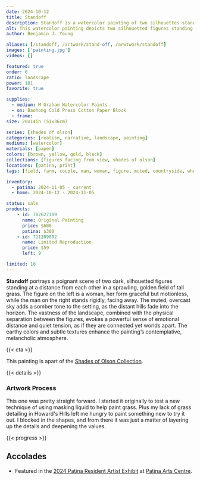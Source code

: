 ```yaml
---
date: 2024-10-12
title: Standoff
description: Standoff is a watercolor painting of two silhouettes standing in a golden field, highlighting the tenseness of the couple.
alt: This watercolor painting depicts two silhouetted figures standing apart in a vast, golden field under a cloudy sky, creating a mood of quiet tension and isolation against a distant mountainous backdrop.
author: Benjamin J. Young

aliases: [/standoff, /artwork/stand-off, /arwtwork/standoff]
images: ['painting.jpg']
videos: []

featured: true
order: 6
ratio: landscape
power: 101
favorite: true

supplies:
  - medium: M Graham Watercolor Paints
  - on: Baohong Cold Press Cotton Paper Block
  - frame: 
size: 20x14in (51x36cm)

series: [shades of olson]
categories: [realism, narrative, landscape, painting]
mediums: [watercolor]
materials: [paper]
colors: [brown, yellow, gold, black]
collections: [figures facing from view, shades of olson]
locations: [patina, print]
tags: [field, farm, couple, man, woman, figure, muted, countryside, wheat, outdoors, autumn, tension, rustic, melancholy, number twenty]

inventory:
  - patina: 2024-11-05 - current
  - home: 2024-10-12 - 2024-11-05

status: sale
products:
    - id: 702627109
      name: Original Painting
      price: $600
      patina: $300
    - id: 711209802
      name: Limited Reproduction
      price: $59
      left: 9

limited: 10
---
```


**Standoff** portrays a poignant scene of two dark, silhouetted figures standing at a distance from each other in a sprawling, golden field of tall grass. The figure on the left is a woman, her form graceful but motionless, while the man on the right stands rigidly, facing away. The muted, overcast sky adds a somber tone to the setting, as the distant hills fade into the horizon. The vastness of the landscape, combined with the physical separation between the figures, evokes a powerful sense of emotional distance and quiet tension, as if they are connected yet worlds apart. The earthy colors and subtle textures enhance the painting’s contemplative, melancholic atmosphere.

<!--more-->

{{< cta >}}

This painting is apart of the [Shades of Olson Collection](/collections/shades-of-olson).

{{< details >}}

### Artwork Process ###

This one was pretty straight forward. I started it originally to test a new technique of using masking liquid to help paint grass. Plus my lack of grass detailing in Howard's Hills left me hungry to paint something new to try it out. I blocked in the shapes, and from there it was just a matter of layering up the details and deepening the values.

{{< progress >}}

## Accolades ##

* Featured in the [2024 Patina Resident Artist Exhibit](https://www.facebook.com/events/512553025101953) at [Patina Arts Centre](https://www.patinaartscentre.com).